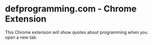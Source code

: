 # defprogramming.com - Chrome Extension

This Chrome extension will show quotes about programming when you open a
new tab.
